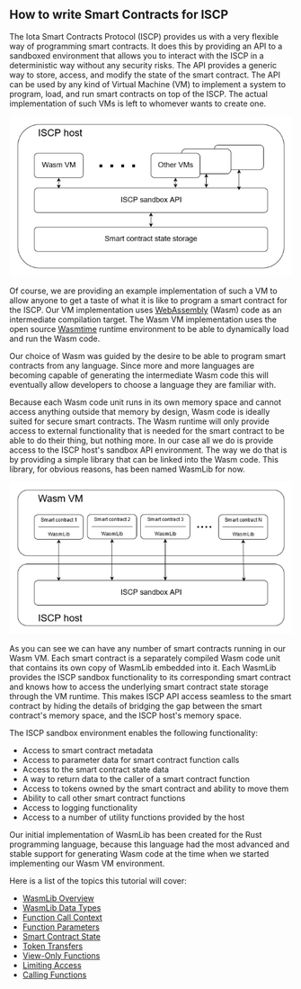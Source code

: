 ## How to write Smart Contracts for ISCP

The Iota Smart Contracts Protocol (ISCP) provides us with a very flexible way of
programming smart contracts. It does this by providing an API to a sandboxed
environment that allows you to interact with the ISCP in a deterministic way
without any security risks. The API provides a generic way to store, access, and
modify the state of the smart contract. The API can be used by any kind of
Virtual Machine (VM) to implement a system to program, load, and run smart
contracts on top of the ISCP. The actual implementation of such VMs is left to
whomever wants to create one.

![Wasp node image](wasmlib/docs/IscpHost.png)

Of course, we are providing an example implementation of such a VM to allow
anyone to get a taste of what it is like to program a smart contract for the
ISCP. Our VM implementation uses [WebAssembly](https://webassembly.org/) (Wasm)
code as an intermediate compilation target. The Wasm VM implementation uses the
open source [Wasmtime](https://wasmtime.dev/) runtime environment to be able to
dynamically load and run the Wasm code.

Our choice of Wasm was guided by the desire to be able to program smart
contracts from any language. Since more and more languages are becoming capable
of generating the intermediate Wasm code this will eventually allow developers
to choose a language they are familiar with.

Because each Wasm code unit runs in its own memory space and cannot access
anything outside that memory by design, Wasm code is ideally suited for secure
smart contracts. The Wasm runtime will only provide access to external
functionality that is needed for the smart contract to be able to do their
thing, but nothing more. In our case all we do is provide access to the ISCP
host's sandbox API environment. The way we do that is by providing a simple
library that can be linked into the Wasm code. This library, for obvious
reasons, has been named WasmLib for now.

![Wasm VM image](wasmlib/docs/WasmVM.png)

As you can see we can have any number of smart contracts running in our Wasm VM.
Each smart contract is a separately compiled Wasm code unit that contains its
own copy of WasmLib embedded into it. Each WasmLib provides the ISCP sandbox
functionality to its corresponding smart contract and knows how to access the
underlying smart contract state storage through the VM runtime. This makes ISCP
API access seamless to the smart contract by hiding the details of bridging the
gap between the smart contract's memory space, and the ISCP host's memory space.

The ISCP sandbox environment enables the following functionality:

- Access to smart contract metadata
- Access to parameter data for smart contract function calls
- Access to the smart contract state data
- A way to return data to the caller of a smart contract function
- Access to tokens owned by the smart contract and ability to move them
- Ability to call other smart contract functions
- Access to logging functionality
- Access to a number of utility functions provided by the host

Our initial implementation of WasmLib has been created for the Rust programming
language, because this language had the most advanced and stable support for
generating Wasm code at the time when we started implementing our Wasm VM
environment.

Here is a list of the topics this tutorial will cover:

* [WasmLib Overview](wasmlib/docs/Overview.md)
* [WasmLib Data Types](wasmlib/docs/Types.md)
* [Function Call Context](wasmlib/docs/Context.md)
* [Function Parameters](wasmlib/docs/Params.md)
* [Smart Contract State](wasmlib/docs/State.md)
* [Token Transfers](wasmlib/docs/Transfers.md)
* [View-Only Functions](wasmlib/docs/Views.md)
* [Limiting Access](wasmlib/docs/Access.md)
* [Calling Functions](wasmlib/docs/Calls.md)
